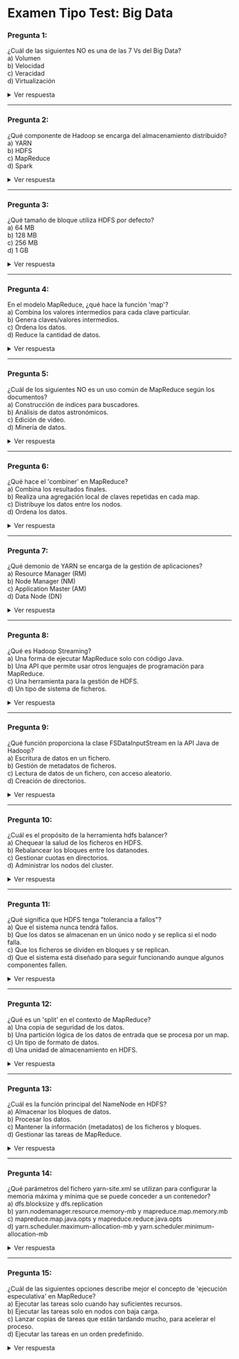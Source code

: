 # Examen Tipo Test: Big Data

### Pregunta 1:  
¿Cuál de las siguientes NO es una de las 7 Vs del Big Data?  
a) Volumen  
b) Velocidad  
c) Veracidad  
d) Virtualización  

<details>
  <summary>Ver respuesta</summary>
  d - Virtualización
</details>

---

### Pregunta 2:  
¿Qué componente de Hadoop se encarga del almacenamiento distribuido?  
a) YARN  
b) HDFS  
c) MapReduce  
d) Spark  

<details>
  <summary>Ver respuesta</summary>
  b - HDFS
</details>

---

### Pregunta 3:  
¿Qué tamaño de bloque utiliza HDFS por defecto?  
a) 64 MB  
b) 128 MB  
c) 256 MB  
d) 1 GB  

<details>
  <summary>Ver respuesta</summary>
  b - 128 MB
</details>

---

### Pregunta 4:  
En el modelo MapReduce, ¿qué hace la función 'map'?  
a) Combina los valores intermedios para cada clave particular.  
b) Genera claves/valores intermedios.  
c) Ordena los datos.  
d) Reduce la cantidad de datos.  

<details>
  <summary>Ver respuesta</summary>
  b - Genera claves/valores intermedios.
</details>

---

### Pregunta 5:  
¿Cuál de los siguientes NO es un uso común de MapReduce según los documentos?  
a) Construcción de índices para buscadores.  
b) Análisis de datos astronómicos.  
c) Edición de video.  
d) Minería de datos.  

<details>
  <summary>Ver respuesta</summary>
  c - Edición de video.
</details>

---

### Pregunta 6:  
¿Qué hace el 'combiner' en MapReduce?  
a) Combina los resultados finales.  
b) Realiza una agregación local de claves repetidas en cada map.  
c) Distribuye los datos entre los nodos.  
d) Ordena los datos.  

<details>
  <summary>Ver respuesta</summary>
  b - Realiza una agregación local de claves repetidas en cada map.
</details>

---

### Pregunta 7:  
¿Qué demonio de YARN se encarga de la gestión de aplicaciones?  
a) Resource Manager (RM)  
b) Node Manager (NM)  
c) Application Master (AM)  
d) Data Node (DN)  

<details>
  <summary>Ver respuesta</summary>
  c - Application Master (AM)
</details>

---

### Pregunta 8:  
¿Qué es Hadoop Streaming?  
a) Una forma de ejecutar MapReduce solo con código Java.  
b) Una API que permite usar otros lenguajes de programación para MapReduce.  
c) Una herramienta para la gestión de HDFS.  
d) Un tipo de sistema de ficheros.  

<details>
  <summary>Ver respuesta</summary>
  b - Una API que permite usar otros lenguajes de programación para MapReduce.
</details>

---

### Pregunta 9:  
¿Qué función proporciona la clase FSDataInputStream en la API Java de Hadoop?  
a) Escritura de datos en un fichero.  
b) Gestión de metadatos de ficheros.  
c) Lectura de datos de un fichero, con acceso aleatorio.  
d) Creación de directorios.  

<details>
  <summary>Ver respuesta</summary>
  c - Lectura de datos de un fichero, con acceso aleatorio.
</details>

---

### Pregunta 10:  
¿Cuál es el propósito de la herramienta hdfs balancer?  
a) Chequear la salud de los ficheros en HDFS.  
b) Rebalancear los bloques entre los datanodes.  
c) Gestionar cuotas en directorios.  
d) Administrar los nodos del cluster.  

<details>
  <summary>Ver respuesta</summary>
  b - Rebalancear los bloques entre los datanodes.
</details>

---

### Pregunta 11:  
¿Qué significa que HDFS tenga "tolerancia a fallos"?  
a) Que el sistema nunca tendrá fallos.  
b) Que los datos se almacenan en un único nodo y se replica si el nodo falla.  
c) Que los ficheros se dividen en bloques y se replican.  
d) Que el sistema está diseñado para seguir funcionando aunque algunos componentes fallen.  

<details>
  <summary>Ver respuesta</summary>
  d - Que el sistema está diseñado para seguir funcionando aunque algunos componentes fallen.
</details>

---

### Pregunta 12:  
¿Qué es un 'split' en el contexto de MapReduce?  
a) Una copia de seguridad de los datos.  
b) Una partición lógica de los datos de entrada que se procesa por un map.  
c) Un tipo de formato de datos.  
d) Una unidad de almacenamiento en HDFS.  

<details>
  <summary>Ver respuesta</summary>
  b - Una partición lógica de los datos de entrada que se procesa por un map.
</details>

---

### Pregunta 13:  
¿Cuál es la función principal del NameNode en HDFS?  
a) Almacenar los bloques de datos.  
b) Procesar los datos.  
c) Mantener la información (metadatos) de los ficheros y bloques.  
d) Gestionar las tareas de MapReduce.  

<details>
  <summary>Ver respuesta</summary>
  c - Mantener la información (metadatos) de los ficheros y bloques.
</details>

---

### Pregunta 14:  
¿Qué parámetros del fichero yarn-site.xml se utilizan para configurar la memoria máxima y mínima que se puede conceder a un contenedor?  
a) dfs.blocksize y dfs.replication  
b) yarn.nodemanager.resource.memory-mb y mapreduce.map.memory.mb  
c) mapreduce.map.java.opts y mapreduce.reduce.java.opts  
d) yarn.scheduler.maximum-allocation-mb y yarn.scheduler.minimum-allocation-mb  

<details>
  <summary>Ver respuesta</summary>
  d - yarn.scheduler.maximum-allocation-mb y yarn.scheduler.minimum-allocation-mb
</details>

---

### Pregunta 15:  
¿Cuál de las siguientes opciones describe mejor el concepto de 'ejecución especulativa' en MapReduce?  
a) Ejecutar las tareas solo cuando hay suficientes recursos.  
b) Ejecutar las tareas solo en nodos con baja carga.  
c) Lanzar copias de tareas que están tardando mucho, para acelerar el proceso.  
d) Ejecutar las tareas en un orden predefinido.  

<details>
  <summary>Ver respuesta</summary>
  c - Lanzar copias de tareas que están tardando mucho, para acelerar el proceso.
</details>

